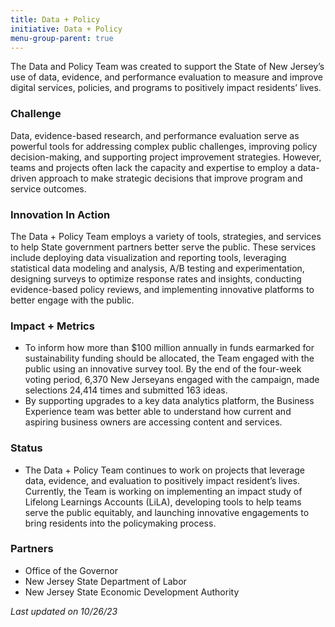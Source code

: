 ```yaml
---
title: Data + Policy
initiative: Data + Policy
menu-group-parent: true
---
```


The Data and Policy Team was created to support the State of New Jersey’s use of data, evidence, and performance evaluation to measure and improve digital services, policies, and programs to positively impact residents’ lives.

### Challenge

Data, evidence-based research, and performance evaluation serve as powerful tools for addressing complex public challenges, improving policy decision-making, and supporting project improvement strategies. However, teams and projects often lack the capacity and expertise to employ a data-driven approach to make strategic decisions that improve program and service outcomes.

### Innovation In Action

The Data + Policy Team employs a variety of tools, strategies, and services to help State government partners better serve the public. These services include deploying data visualization and reporting tools, leveraging statistical data modeling and analysis, A/B testing and experimentation, designing surveys to optimize response rates and insights, conducting evidence-based policy reviews, and implementing innovative platforms to better engage with the public.

### Impact + Metrics

-   To inform how more than $100 million annually in funds earmarked for sustainability funding should be allocated, the Team engaged with the public using an innovative survey tool. By the end of the four-week voting period, 6,370 New Jerseyans engaged with the campaign, made selections 24,414 times and submitted 163 ideas.
-   By supporting upgrades to a key data analytics platform, the Business Experience team was better able to understand how current and aspiring business owners are accessing content and services.



### Status

-   The Data + Policy Team continues to work on projects that leverage data, evidence, and evaluation to positively impact resident’s lives. Currently, the Team is working on implementing an impact study of Lifelong Learnings Accounts (LiLA), developing tools to help teams serve the public equitably, and launching innovative engagements to bring residents into the policymaking process. 

### Partners

-   Office of the Governor
-   New Jersey State Department of Labor
-   New Jersey State Economic Development Authority

*Last updated on 10/26/23*